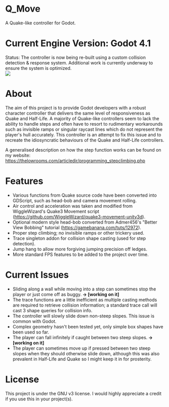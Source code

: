 # Q_Move
A Quake-like controller for Godot.

# Current Engine Version: Godot 4.1
Status: The controller is now being re-built using a custom collision detection & response system. Additional work is currently underway to ensure the system is optimized.
<br>
![](https://github.com/Btan2/Q_Move/assets/17605586/21561634-6415-4c54-baa8-37ace84524ce)


# About
The aim of this project is to provide Godot developers with a robust character controller that delivers the same level of responsiveness as Quake and Half-Life. A majority of Quake-like controllers seem to lack the ability to handle steps and often have to resort to rudimentary workarounds such as invisible ramps or singular raycast lines which do not represent the player's hull accurately. This controller is an attempt to fix this issue and to recreate the idiosyncratic behaviours of the Quake and Half-Life controllers.

A generalised description on how the step function works can be found on my website: https://thelowrooms.com/articledir/programming_stepclimbing.php

# Features
  - Various functions from Quake source code have been converted into GDScript, such as head-bob and camera movement rolling. 
  - Air control and acceleration was taken and modified from WiggleWizard's Quake3 Movement script (https://github.com/WiggleWizard/quake3-movement-unity3d).
  - Optional modern style head-bob converted from Admer456's "Better View Bobbing" tutorial (https://gamebanana.com/tuts/12972).
  - Proper step climbing; no invisible ramps or other trickery used.
  - Trace singleton addon for collision shape casting (used for step detection).
  - Jump hang to allow more forgiving jumping precision off ledges.
  - More standard FPS features to be added to the project over time.

# Current Issues
  - Sliding along a wall while moving into a step can sometimes stop the player or just come off as buggy.<b> -> [working on it] </b>
  - The trace functions are a little inefficient as multiple casting methods are required to retrieve collision information; a standard trace call will cast 3 shape queries for collision info.
  - The controller will slowly slide down non-steep slopes. This issue is common with Godot.
  - Complex geometry hasn't been tested yet, only simple box shapes have been used so far.
  - The player can fall infinitely if caught between two steep slopes.<b> -> [working on it] </b>
  - The player can sometimes move up if pressed between two steep slopes when they should otherwise slide down, although this was also prevalent in Half-Life and Quake so I might keep it in for prosterity.

# License
This project is under the GNU v3 license. I would highly appreciate a credit if you use this in your project(s).
